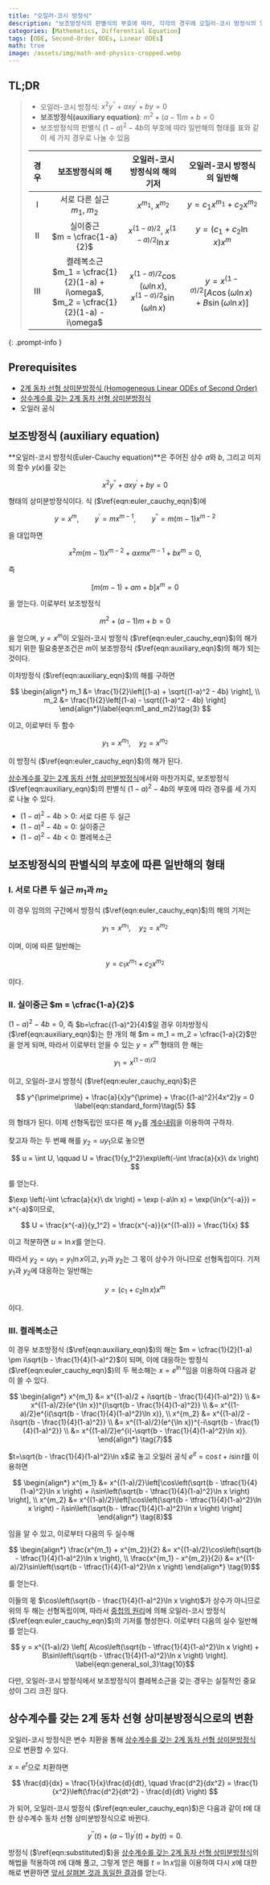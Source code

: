```yaml
---
title: "오일러-코시 방정식"
description: "보조방정식의 판별식의 부호에 따라, 각각의 경우에 오일러-코시 방정식의 일반해가 어떤 형태를 띄는지 살펴본다."
categories: [Mathematics, Differential Equation]
tags: [ODE, Second-Order ODEs, Linear ODEs]
math: true
image: /assets/img/math-and-physics-cropped.webp
---
```


## TL;DR
> - 오일러-코시 방정식: $x^2y^{\prime\prime} + axy^{\prime} + by = 0$
> - **보조방정식(auxiliary equation)**: $m^2 + (a-1)m + b = 0$
> - 보조방정식의 판별식 $(1-a)^2 - 4b$의 부호에 따라 일반해의 형태를 표와 같이 세 가지 경우로 나눌 수 있음
>
> | 경우 | 보조방정식의 해 | 오일러-코시 방정식의 해의 기저 | 오일러-코시 방정식의 일반해 |
> | :---: | :---: | :---: | :---: |
> | I | 서로 다른 실근<br>$m_1$, $m_2$ | $x^{m_1}$, $x^{m_2}$ | $y = c_1 x^{m_1} + c_2 x^{m_2}$ |
> | II | 실이중근<br> $m = \cfrac{1-a}{2}$ | $x^{(1-a)/2}$, $x^{(1-a)/2}\ln{x}$ | $y = (c_1 + c_2 \ln x)x^m$ |
> | III | 켤레복소근<br> $m_1 = \cfrac{1}{2}(1-a) + i\omega$, <br> $m_2 = \cfrac{1}{2}(1-a) - i\omega$ | $x^{(1-a)/2}\cos{(\omega \ln{x})}$, <br> $x^{(1-a)/2}\sin{(\omega \ln{x})}$ | $y = x^{(1-a)/2}[A\cos{(\omega \ln{x})} + B\sin{(\omega \ln{x})}]$ |
{: .prompt-info }

## Prerequisites
- [2계 동차 선형 상미분방정식 (Homogeneous Linear ODEs of Second Order)](/posts/homogeneous-linear-odes-of-second-order/)
- [상수계수를 갖는 2계 동차 선형 상미분방정식](/posts/homogeneous-linear-odes-with-constant-coefficients/)
- 오일러 공식

## 보조방정식 (auxiliary equation)
**오일러-코시 방정식(Euler-Cauchy equation)**은 주어진 상수 $a$와 $b$, 그리고 미지의 함수 $y(x)$를 갖는

$$ x^2y^{\prime\prime} + axy^{\prime} + by = 0 \label{eqn:euler_cauchy_eqn}\tag{1} $$

형태의 상미분방정식이다. 식 ($\ref{eqn:euler_cauchy_eqn}$)에

$$ y=x^m, \qquad y^{\prime}=mx^{m-1}, \qquad y^{\prime\prime}=m(m-1)x^{m-2} $$

을 대입하면

$$ x^2m(m-1)x^{m-2} + axmx^{m-1} + bx^m = 0, $$

즉

$$ [m(m-1) + am + b]x^m = 0 $$

을 얻는다. 이로부터 보조방정식

$$ m^2 + (a-1)m + b = 0 \label{eqn:auxiliary_eqn}\tag{2} $$

을 얻으며, $y=x^m$이 오일러-코시 방정식 ($\ref{eqn:euler_cauchy_eqn}$)의 해가 되기 위한 필요충분조건은 $m$이 보조방정식 ($\ref{eqn:auxiliary_eqn}$)의 해가 되는 것이다.

이차방정식 ($\ref{eqn:auxiliary_eqn}$)의 해를 구하면

$$ \begin{align*}
m_1 &= \frac{1}{2}\left[(1-a) + \sqrt{(1-a)^2 - 4b} \right], \\
m_2 &= \frac{1}{2}\left[(1-a) - \sqrt{(1-a)^2 - 4b} \right]
\end{align*}\label{eqn:m1_and_m2}\tag{3} $$

이고, 이로부터 두 함수

$$ y_1 = x^{m_1}, \quad y_2 = x^{m_2}$$

이 방정식 ($\ref{eqn:euler_cauchy_eqn}$)의 해가 된다.

[상수계수를 갖는 2계 동차 선형 상미분방정식](/posts/homogeneous-linear-odes-with-constant-coefficients/)에서와 마찬가지로, 보조방정식 ($\ref{eqn:auxiliary_eqn}$)의 판별식 $(1-a)^2 - 4b$의 부호에 따라 경우를 세 가지로 나눌 수 있다.
- $(1-a)^2 - 4b > 0$: 서로 다른 두 실근
- $(1-a)^2 - 4b = 0$: 실이중근
- $(1-a)^2 - 4b < 0$: 켤레복소근

## 보조방정식의 판별식의 부호에 따른 일반해의 형태
### I. 서로 다른 두 실근 $m_1$과 $m_2$
이 경우 임의의 구간에서 방정식 ($\ref{eqn:euler_cauchy_eqn}$)의 해의 기저는

$$ y_1 = x^{m_1}, \quad y_2 = x^{m_2} $$

이며, 이에 따른 일반해는

$$ y = c_1 x^{m_1} + c_2 x^{m_2} \label{eqn:general_sol_1}\tag{4}$$

이다.

### II. 실이중근 $m = \cfrac{1-a}{2}$
$(1-a)^2 - 4b = 0$, 즉 $b=\cfrac{(1-a)^2}{4}$일 경우 이차방정식 ($\ref{eqn:auxiliary_eqn}$)는 한 개의 해 $m = m_1 = m_2 = \cfrac{1-a}{2}$만을 얻게 되며, 따라서 이로부터 얻을 수 있는 $y = x^m$ 형태의 한 해는

$$ y_1 = x^{(1-a)/2} $$

이고, 오일러-코시 방정식 ($\ref{eqn:euler_cauchy_eqn}$)은

$$ y^{\prime\prime} + \frac{a}{x}y^{\prime} + \frac{(1-a)^2}{4x^2}y = 0 \label{eqn:standard_form}\tag{5} $$

의 형태가 된다. 이제 선형독립인 또다른 해 $y_2$를 [계수내림](/posts/homogeneous-linear-odes-of-second-order/#계수내림-reduction-of-order)을 이용하여 구하자.

찾고자 하는 두 번째 해를 $y_2=uy_1$으로 놓으면

$$ u = \int U, \qquad U = \frac{1}{y_1^2}\exp\left(-\int \frac{a}{x}\ dx \right) $$

를 얻는다.

$\exp \left(-\int \cfrac{a}{x}\ dx \right) = \exp (-a\ln x) = \exp(\ln{x^{-a}}) = x^{-a}$이므로,

$$ U = \frac{x^{-a}}{y_1^2} = \frac{x^{-a}}{x^{(1-a)}} = \frac{1}{x} $$

이고 적분하면 $u = \ln x$를 얻는다.

따라서 $y_2 = uy_1 = y_1 \ln x$이고, $y_1$과 $y_2$는 그 몫이 상수가 아니므로 선형독립이다. 기저 $y_1$과 $y_2$에 대응하는 일반해는

$$ y = (c_1 + c_2 \ln x)x^m \label{eqn:general_sol_2}\tag{6}$$

이다.

### III. 켤레복소근
이 경우 보조방정식 ($\ref{eqn:auxiliary_eqn}$)의 해는 $m = \cfrac{1}{2}(1-a) \pm i\sqrt{b - \frac{1}{4}(1-a)^2}$이 되며, 이에 대응하는 방정식 ($\ref{eqn:euler_cauchy_eqn}$)의 두 복소해는 $x=e^{\ln x}$임을 이용하여 다음과 같이 쓸 수 있다.

$$ \begin{align*}
x^{m_1} &= x^{(1-a)/2 + i\sqrt{b - \frac{1}{4}(1-a)^2}} \\
&= x^{(1-a)/2}(e^{\ln x})^{i\sqrt{b - \frac{1}{4}(1-a)^2}} \\
&= x^{(1-a)/2}e^{i(\sqrt{b - \frac{1}{4}(1-a)^2}\ln x)}, \\
x^{m_2} &= x^{(1-a)/2 - i\sqrt{b - \frac{1}{4}(1-a)^2}} \\
&= x^{(1-a)/2}(e^{\ln x})^{-i\sqrt{b - \frac{1}{4}(1-a)^2}} \\
&= x^{(1-a)/2}e^{i(-\sqrt{b - \frac{1}{4}(1-a)^2}\ln x)}.
\end{align*} \tag{7}$$

$t=\sqrt{b - \frac{1}{4}(1-a)^2}\ln x$로 놓고 오일러 공식 $e^{it} = \cos{t} + i\sin{t}$를 이용하면

$$ \begin{align*}
x^{m_1} &= x^{(1-a)/2}\left[\cos\left(\sqrt{b - \tfrac{1}{4}(1-a)^2}\ln x \right) + i\sin\left(\sqrt{b - \tfrac{1}{4}(1-a)^2}\ln x \right) \right], \\
x^{m_2} &= x^{(1-a)/2}\left[\cos\left(\sqrt{b - \tfrac{1}{4}(1-a)^2}\ln x \right) - i\sin\left(\sqrt{b - \tfrac{1}{4}(1-a)^2}\ln x \right) \right]
\end{align*} \tag{8}$$

임을 알 수 있고, 이로부터 다음의 두 실수해

$$ \begin{align*}
\frac{x^{m_1} + x^{m_2}}{2} &= x^{(1-a)/2}\cos\left(\sqrt{b - \tfrac{1}{4}(1-a)^2}\ln x \right), \\
\frac{x^{m_1} - x^{m_2}}{2i} &= x^{(1-a)/2}\sin\left(\sqrt{b - \tfrac{1}{4}(1-a)^2}\ln x \right)
\end{align*} \tag{9}$$

를 얻는다.

이들의 몫 $\cos\left(\sqrt{b - \frac{1}{4}(1-a)^2}\ln x \right)$가 상수가 아니므로 위의 두 해는 선형독립이며, 따라서 [중첩의 원리](/posts/homogeneous-linear-odes-of-second-order/#중첩의-원리)에 의해 오일러-코시 방정식 ($\ref{eqn:euler_cauchy_eqn}$)의 기저를 형성한다. 이로부터 다음의 실수 일반해를 얻는다.

$$ y = x^{(1-a)/2} \left[ A\cos\left(\sqrt{b - \tfrac{1}{4}(1-a)^2}\ln x \right) + B\sin\left(\sqrt{b - \tfrac{1}{4}(1-a)^2}\ln x \right) \right]. \label{eqn:general_sol_3}\tag{10}$$

다만, 오일러-코시 방정식에서 보조방정식이 켤레복소근을 갖는 경우는 실질적인 중요성이 그리 크진 않다.

## 상수계수를 갖는 2계 동차 선형 상미분방정식으로의 변환
오일러-코시 방정식은 변수 치환을 통해 [상수계수를 갖는 2계 동차 선형 상미분방정식](/posts/homogeneous-linear-odes-with-constant-coefficients/)으로 변환할 수 있다.

$x = e^t$으로 치환하면

$$ \frac{d}{dx} = \frac{1}{x}\frac{d}{dt}, \quad \frac{d^2}{dx^2} = \frac{1}{x^2}\left(\frac{d^2}{dt^2} - \frac{d}{dt} \right) $$

가 되어, 오일러-코시 방정식 ($\ref{eqn:euler_cauchy_eqn}$)은 다음과 같이 $t$에 대한 상수계수 동차 선형 상미분방정식으로 바뀐다.

$$ y^{\prime\prime}(t) + (a-1)y^{\prime}(t) + by(t) = 0. \label{eqn:substituted}\tag{11} $$

방정식 ($\ref{eqn:substituted}$)을 [상수계수를 갖는 2계 동차 선형 상미분방정식](/posts/homogeneous-linear-odes-with-constant-coefficients/)의 해법을 적용하여 $t$에 대해 풀고, 그렇게 얻은 해를 $t = \ln{x}$임을 이용하여 다시 $x$에 대한 해로 변환하면 [앞서 살펴본 것과 동일한 결과](#보조방정식의-판별식의-부호에-따른-일반해의-형태)를 얻는다.
